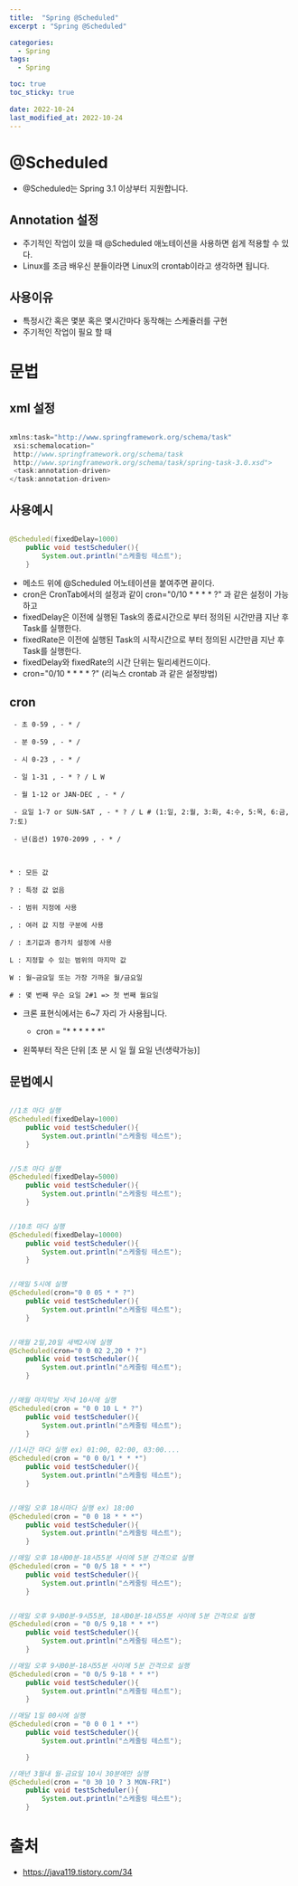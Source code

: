 ```yaml
---
title:  "Spring @Scheduled"
excerpt : "Spring @Scheduled"

categories:
  - Spring
tags:
  - Spring

toc: true
toc_sticky: true
 
date: 2022-10-24
last_modified_at: 2022-10-24
---
```



# @Scheduled

- @Scheduled는 Spring 3.1 이상부터 지원합니다.


## Annotation 설정

- 주기적인 작업이 있을 때 @Scheduled 애노테이션을 사용하면 쉽게 적용할 수 있다.
- Linux를 조금 배우신 분들이라면 Linux의 crontab이라고 생각하면 됩니다.

## 사용이유
- 특정시간 혹은 몇분 혹은 몇시간마다 동작해는 스케쥴러를 구현
- 주기적인 작업이 필요 할 때

# 문법 

## xml 설정

```java

xmlns:task="http://www.springframework.org/schema/task"
 xsi:schemalocation="
 http://www.springframework.org/schema/task
 http://www.springframework.org/schema/task/spring-task-3.0.xsd">
 <task:annotation-driven>
</task:annotation-driven>

```

## 사용예시

```java

@Scheduled(fixedDelay=1000)
    public void testScheduler(){
        System.out.println("스케줄링 테스트");
    }

```
- 메소드 위에 @Scheduled 어노테이션을 붙여주면 끝이다.
- cron은 CronTab에서의 설정과 같이 cron="0/10 * * * * ?" 과 같은 설정이 가능하고
- fixedDelay은 이전에 실행된 Task의 종료시간으로 부터 정의된 시간만큼 지난 후 Task를 실행한다.
- fixedRate은 이전에 실행된 Task의 시작시간으로 부터 정의된 시간만큼 지난 후 Task를 실행한다.
- fixedDelay와 fixedRate의 시간 단위는 밀리세컨드이다.
- cron="0/10 * * * * ?" (리눅스 crontab 과 같은 설정방법)


## cron
```
 - 초 0-59 , - * / 

 - 분 0-59 , - * / 

 - 시 0-23 , - * / 

 - 일 1-31 , - * ? / L W

 - 월 1-12 or JAN-DEC , - * / 

 - 요일 1-7 or SUN-SAT , - * ? / L # (1:일, 2:월, 3:화, 4:수, 5:목, 6:금, 7:토)

 - 년(옵션) 1970-2099 , - * /

 

* : 모든 값

? : 특정 값 없음

- : 범위 지정에 사용

, : 여러 값 지정 구분에 사용

/ : 초기값과 증가치 설정에 사용

L : 지정할 수 있는 범위의 마지막 값

W : 월~금요일 또는 가장 가까운 월/금요일

# : 몇 번째 무슨 요일 2#1 => 첫 번째 월요일

```

- 크론 표현식에서는 6~7 자리 가 사용됩니다.
    - cron = "* * * * * *"

- 왼쪽부터 작은 단위 [초 분 시 일 월 요일 년(생략가능)]


## 문법예시

```java

//1초 마다 실행
@Scheduled(fixedDelay=1000)
    public void testScheduler(){
        System.out.println("스케줄링 테스트");
    }


//5초 마다 실행
@Scheduled(fixedDelay=5000)
    public void testScheduler(){
        System.out.println("스케줄링 테스트");
    }


//10초 마다 실행
@Scheduled(fixedDelay=10000)
    public void testScheduler(){
        System.out.println("스케줄링 테스트");
    }


//매일 5시에 실행
@Scheduled(cron="0 0 05 * * ?")
    public void testScheduler(){
        System.out.println("스케줄링 테스트");
    }


//매월 2일,20일 새벽2시에 실행
@Scheduled(cron="0 0 02 2,20 * ?")
    public void testScheduler(){
        System.out.println("스케줄링 테스트");
    }


//매월 마지막날 저녁 10시에 실행
@Scheduled(cron = "0 0 10 L * ?")
    public void testScheduler(){
        System.out.println("스케줄링 테스트");
    }

//1시간 마다 실행 ex) 01:00, 02:00, 03:00....
@Scheduled(cron = "0 0 0/1 * * *")
    public void testScheduler(){
        System.out.println("스케줄링 테스트");
    }


//매일 오후 18시마다 실행 ex) 18:00
@Scheduled(cron = "0 0 18 * * *")
    public void testScheduler(){
        System.out.println("스케줄링 테스트");
    }

//매일 오후 18시00분-18시55분 사이에 5분 간격으로 실행
@Scheduled(cron = "0 0/5 18 * * *")
    public void testScheduler(){
        System.out.println("스케줄링 테스트");
    }


//매일 오후 9시00분-9시55분, 18시00분-18시55분 사이에 5분 간격으로 실행
@Scheduled(cron = "0 0/5 9,18 * * *")
    public void testScheduler(){
        System.out.println("스케줄링 테스트");
    }

//매일 오후 9시00분-18시55분 사이에 5분 간격으로 실행
@Scheduled(cron = "0 0/5 9-18 * * *")
    public void testScheduler(){
        System.out.println("스케줄링 테스트");
    }

//매달 1일 00시에 실행
@Scheduled(cron = "0 0 0 1 * *")
    public void testScheduler(){
        System.out.println("스케줄링 테스트");

    }

//매년 3월내 월-금요일 10시 30분에만 실행
@Scheduled(cron = "0 30 10 ? 3 MON-FRI")
    public void testScheduler(){
        System.out.println("스케줄링 테스트");
    }

```

# 출처

- https://java119.tistory.com/34